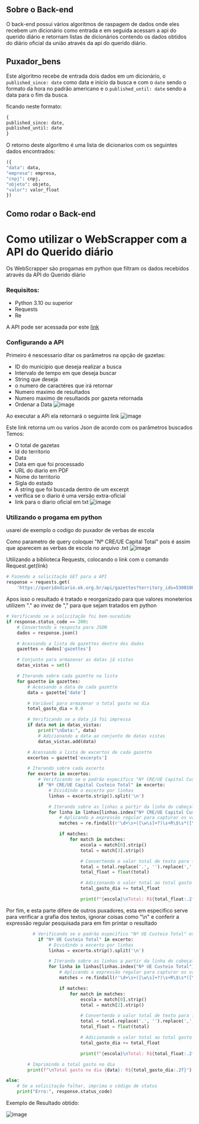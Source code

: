 ## Sobre o Back-end

O back-end possui vários algoritmos de raspagem de dados onde eles recebem um dicionário como entrada e em seguida acessam 
a api do querido diário e retornam listas de dicionários contendo os dados obtidos do diário oficial da união através da api do querido diário. 

 
## Puxador_bens

Este algoritmo recebe de entrada dois dados em um dicionário, o `published_since: date` como data e inicio da busca e com o `date` sendo o formato da hora no padrão americano e o `published_until: date` sendo a data para o fim da busca.

ficando neste formato:

```python
{
published_since: date,
published_until: date
}
```

O retorno deste algoritmo é uma lista de dicionarios com os seguintes dados encontrados:

```python
({
"data": data,
"empresa": empresa,
"cnpj": cnpj,
"objeto": objeto,
"valor": valor_float
})
```



## Como rodar o Back-end


<h1>Como utilizar o WebScrapper com a API do Querido diário</h1>


Os WebScrapper são progamas em python que filtram os dados recebidos através da API do Querido diário



### Requisitos:
+ Python 3.10 ou superior
+ Requests
+ Re

A API pode ser acessada por este [link](https://queridodiario.ok.org.br/api/docs#/)

### Configurando a API
Primeiro é nescessario ditar os parâmetros na opção de gazetas:
+ ID do município que deseja realizar a busca
+ Intervalo de tempo em que deseja buscar
+ String que deseja
+ o numero de caractéres que irá retornar
+ Numero maximo de resultados
+ Numero maximo de resultaods por gazeta retornada
+ Ordenar a Data
![image](https://github.com/user-attachments/assets/74b48bc4-5ba7-49fd-97c3-1593f1bf837f)


Ao executar a APi ela retornará o seguinte link
![image](https://github.com/user-attachments/assets/ebde8164-2ee5-4fb0-8aa6-14b82f64397b)

Este link retorna um ou varios Json de acordo com os parâmetros buscados
Temos:
+ O total de gazetas
+ Id do territorio
+ Data
+ Data em que foi processado
+ URL do diario em PDF
+ Nome do territorio
+ Sigla do estado
+ A string que foi buscada dentro de um excerpt
+ verifica se o diario é uma versão extra-oficial
+ link para o diario oficial em txt
![image](https://github.com/user-attachments/assets/bfbb22ea-9022-4aa9-a624-abbf30eeeffc)


### Utilizando o progama em python

usarei de exemplo o codigo do puxador de verbas de escola

Como parametro de query coloquei "Nº CRE/UE Capital Total" pois é assim que aparecem as verbas de escola no arquivo .txt
![image](https://github.com/user-attachments/assets/517990ca-08ec-49fb-a65a-836e708e3e53)


Utilizando a biblioteca Requests, colocando o link com o comando Request.get(link)
~~~Python
# Fazendo a solicitação GET para a API
response = requests.get(
    'https://queridodiario.ok.org.br/api/gazettes?territory_ids=5300108&published_since=2024-01-01&published_until=2024-06-28&querystring=%22N%C2%BA%20UE%20Custeio%20Total%22%20%22N%C2%BA%20CRE%2FUE%20Capital%20Custeio%20Total%22&excerpt_size=5000&number_of_excerpts=1000&pre_tags=&post_tags=&size=10000&sort_by=descending_date')
~~~

Apos isso o resultado é tratado e reorganizado para que valores moneterios utilizem "." ao invez de "," para que sejam tratados em python

~~~Python
# Verificando se a solicitação foi bem-sucedida
if response.status_code == 200:
    # Convertendo a resposta para JSON
    dados = response.json()

    # Acessando a lista de gazettes dentro dos dados
    gazettes = dados['gazettes']

    # Conjunto para armazenar as datas já vistas
    datas_vistas = set()

    # Iterando sobre cada gazette na lista
    for gazette in gazettes:
        # Acessando a data de cada gazette
        data = gazette['date']

        # Variável para armazenar o total gasto no dia
        total_gasto_dia = 0.0

        # Verificando se a data já foi impressa
        if data not in datas_vistas:
            print("\nData:", data)
            # Adicionando a data ao conjunto de datas vistas
            datas_vistas.add(data)

        # Acessando a lista de excertos de cada gazette
        excertos = gazette['excerpts']

        # Iterando sobre cada excerto
        for excerto in excertos:
            # Verificando se o padrão específico "Nº CRE/UE Capital Custeio Total" está presente no excerto
            if "Nº CRE/UE Capital Custeio Total" in excerto:
                # Dividindo o excerto por linhas
                linhas = excerto.strip().split('\n')

                # Iterando sobre as linhas a partir da linha do cabeçalho
                for linha in linhas[linhas.index("Nº CRE/UE Capital Custeio Total") + 1:]:
                    # Aplicando a expressão regular para capturar os valores
                    matches = re.findall(r'\d+\s+([\w\s]+?)\s+R\$\s*([\d,.]+)\s+R\$\s*([\d,.]+)\s+R\$\s*([\d,.]+)', linha)

                    if matches:
                        for match in matches:
                            escola = match[0].strip()
                            total = match[3].strip()

                            # Convertendo o valor total de texto para float
                            total = total.replace('.', '').replace(',', '.')
                            total_float = float(total)

                            # Adicionando o valor total ao total gasto no dia
                            total_gasto_dia += total_float

                            print(f"{escola}\nTotal: R${total_float:.2f}")
~~~~
Por fim, e esta parte difere de outros puxadores, esta em especifico serve para verificar a grafia dos textos, ignorar coisas como "\n" e conferir a expressão regular pesquisada para em fim printar o resultado

~~~python
          # Verificando se o padrão específico "Nº UE Custeio Total" está presente no excerto
            if "Nº UE Custeio Total" in excerto:
                # Dividindo o excerto por linhas
                linhas = excerto.strip().split('\n')

                # Iterando sobre as linhas a partir da linha do cabeçalho
                for linha in linhas[linhas.index("Nº UE Custeio Total") + 1:]:
                    # Aplicando a expressão regular para capturar os valores
                    matches = re.findall(r'\d+\s+([\w\s]+?)\s+R\$\s*([\d,.]+)\s+R\$\s*([\d,.]+)', linha)

                    if matches:
                        for match in matches:
                            escola = match[0].strip()
                            total = match[2].strip()

                            # Convertendo o valor total de texto para float
                            total = total.replace('.', '').replace(',', '.')
                            total_float = float(total)

                            # Adicionando o valor total ao total gasto no dia
                            total_gasto_dia += total_float

                            print(f"{escola}\nTotal: R${total_float:.2f}")

        # Imprimindo o total gasto no dia
        print(f"\nTotal gasto no dia {data}: R${total_gasto_dia:.2f}")

else:
    # Se a solicitação falhar, imprima o código de status
    print("Erro:", response.status_code)
~~~

Exemplo de Resultado obtido:


![image](https://github.com/user-attachments/assets/c5d30a91-3853-439c-b8ed-a58ba6ca18c9)
